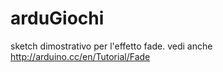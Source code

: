 arduGiochi
==========

sketch dimostrativo per l'effetto fade.
vedi anche http://arduino.cc/en/Tutorial/Fade
